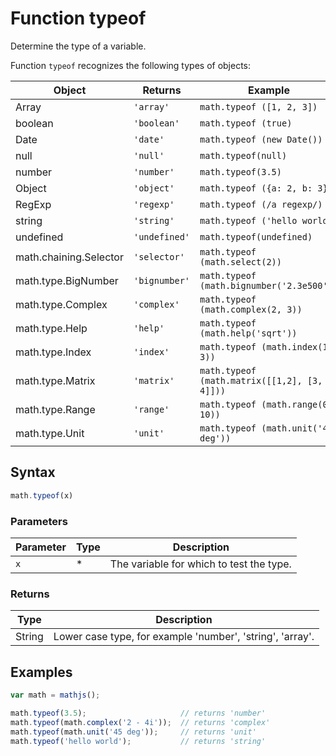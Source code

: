 # Function typeof

Determine the type of a variable.

Function `typeof` recognizes the following types of objects:

Object                 | Returns       | Example
---------------------- | ------------- | ------------------------------------------
Array                  | `'array'`     | `math.typeof ([1, 2, 3])`
boolean                | `'boolean'`   | `math.typeof (true)`
Date                   | `'date'`      | `math.typeof (new Date())`
null                   | `'null'`      | `math.typeof(null)`
number                 | `'number'`    | `math.typeof(3.5)`
Object                 | `'object'`    | `math.typeof ({a: 2, b: 3})`
RegExp                 | `'regexp'`    | `math.typeof (/a regexp/)`
string                 | `'string'`    | `math.typeof ('hello world')`
undefined              | `'undefined'` | `math.typeof(undefined)`
math.chaining.Selector | `'selector'`  | `math.typeof (math.select(2))`
math.type.BigNumber    | `'bignumber'` | `math.typeof (math.bignumber('2.3e500'))`
math.type.Complex      | `'complex'`   | `math.typeof (math.complex(2, 3))`
math.type.Help         | `'help'`      | `math.typeof (math.help('sqrt'))`
math.type.Index        | `'index'`     | `math.typeof (math.index(1, 3))`
math.type.Matrix       | `'matrix'`    | `math.typeof (math.matrix([[1,2], [3, 4]]))`
math.type.Range        | `'range'`     | `math.typeof (math.range(0, 10))`
math.type.Unit         | `'unit'`      | `math.typeof (math.unit('45 deg'))`


## Syntax

```js
math.typeof(x)
```

### Parameters

Parameter | Type | Description
--------- | ---- | -----------
`x` | * | The variable for which to test the type.

### Returns

Type | Description
---- | -----------
String | Lower case type, for example 'number', 'string', 'array'.


## Examples

```js
var math = mathjs();

math.typeof(3.5);                     // returns 'number'
math.typeof(math.complex('2 - 4i'));  // returns 'complex'
math.typeof(math.unit('45 deg'));     // returns 'unit'
math.typeof('hello world');           // returns 'string'
```




<!-- Note: This file is automatically generated from source code comments. Changes made in this file will be overridden. -->

